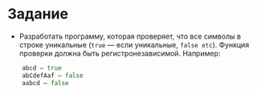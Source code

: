 # Задание

- Разработать программу, которая проверяет, что все символы в строке уникальные (`true` — если уникальные, `false etc`). 
  Функция проверки должна быть регистронезависимой.
  Например:
```go
    abcd — true
    abCdefAaf — false
    aabcd — false
```